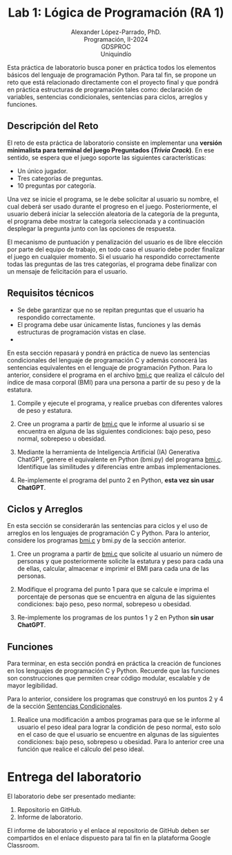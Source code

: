 <h1 align="center">
Lab 1: Lógica de Programación (RA 1) <br />
 </h1>
 <p align="center">
Alexander López-Parrado, PhD. <br />
Programación, II-2024 <br />
GDSPROC <br />
Uniquindío <br />
</p>

Esta práctica de laboratorio busca poner en práctica todos los elementos básicos del lenguaje de programación Python. Para tal fin, se propone un reto que está relacionado directamente con el proyecto final y que pondrá en práctica estructuras de programación tales como: declaración de variables, sentencias condicionales, sentencias para ciclos, arreglos y funciones.

## Descripción del Reto

El reto de esta práctica de laboratorio consiste en implementar una **versión minimalista para terminal del juego Preguntados** **(*Trivia Crack*)**. En ese sentido, se espera que el juego soporte las siguientes características:

* Un único jugador.
* Tres categorías de preguntas.
* 10 preguntas por categoría.

Una vez se inicie el programa, se le debe solicitar al usuario su nombre, el cual deberá ser usado durante el progreso en el juego. Posteriormente, el usuario deberá iniciar la selección aleatoria de la categoría de la pregunta, el programa debe mostrar la categoría seleccionada y a continuación desplegar la pregunta junto con las opciones de respuesta.

El mecanismo de puntuación y penalización del usuario es de libre elección por parte del equipo de trabajo, en todo caso el usuario debe poder finalizar el juego en cualquier momento. Si el usuario ha respondido correctamente todas las preguntas de las tres categorías, el programa debe finalizar con un mensaje de felicitación para el usuario.

## Requisitos técnicos

 * Se debe garantizar que no se repitan preguntas que el usuario ha respondido correctamente.
 * El programa debe usar únicamente listas, funciones y las demás estructuras de programación vistas en clase.
 * 


En esta sección repasará y pondrá en práctica de nuevo las sentencias condicionales del lenguaje de programación C y además conocerá las sentencias equivalentes en el lenguaje de programación Python. Para lo anterior, considere el programa en el archivo [bmi.c](bmi.c) que realiza el cálculo del índice de masa corporal (BMI) para una persona a partir de su peso y de la estatura. 

1. Compile y ejecute el programa, y realice pruebas con diferentes valores de peso y estatura.

2. Cree un programa a partir de [bmi.c](bmi.c) que le informe al usuario si se encuentra en alguna de las siguientes condiciones: bajo peso, peso normal, sobrepeso u obesidad.

3. Mediante la herramienta de Inteligencia Artificial (IA) Generativa ChatGPT, genere el equivalente en Python (bmi.py) del programa [bmi.c](bmi.c). Identifique las similitudes y diferencias entre ambas implementaciones.

4. Re-implemente el programa del punto 2 en Python, **esta vez sin usar ChatGPT**.

## Ciclos y Arreglos

En esta sección se considerarán las sentencias para ciclos y el uso de arreglos en los lenguajes de programación C y Python. Para lo anterior, considere los programas [bmi.c](bmi.c) y bmi.py de la sección anterior.

1. Cree un programa a partir de [bmi.c](bmi.c) que solicite al usuario un número de personas y que posteriormente solicite la estatura y peso para cada una de ellas, calcular, almacenar e imprimir el BMI para cada una de las personas.

2. Modifique el programa del punto 1 para que se calcule e imprima el porcentaje de personas que se encuentra en alguna de las siguientes condiciones: bajo peso, peso normal, sobrepeso u obesidad.

3. Re-implemente los programas de los puntos 1 y 2 en Python **sin usar ChatGPT**.


## Funciones

Para terminar, en esta sección pondrá en práctica la creación de funciones en los lenguajes de programación C y Python. Recuerde que las funciones son construcciones que permiten crear código modular, escalable y de mayor legibilidad.

Para lo anterior, considere los programas que construyó en los puntos 2 y 4 de la sección [Sentencias Condicionales](#sentencias-condicionales).

1. Realice una modificación a ambos programas para que se le informe al usuario el peso ideal para lograr la condición de peso normal, esto solo en el caso de que el usuario se encuentre en algunas de las siguientes condiciones: bajo peso, sobrepeso u obesidad. Para lo anterior cree una función que realice el cálculo del peso ideal.

# Entrega del laboratorio

El laboratorio debe ser presentado mediante:

1. Repositorio en GitHub.
2. Informe de laboratorio.

El informe de laboratorio y el enlace al repositorio de GitHub deben ser compartidos en el enlace dispuesto para tal fin en la plataforma Google Classroom.
